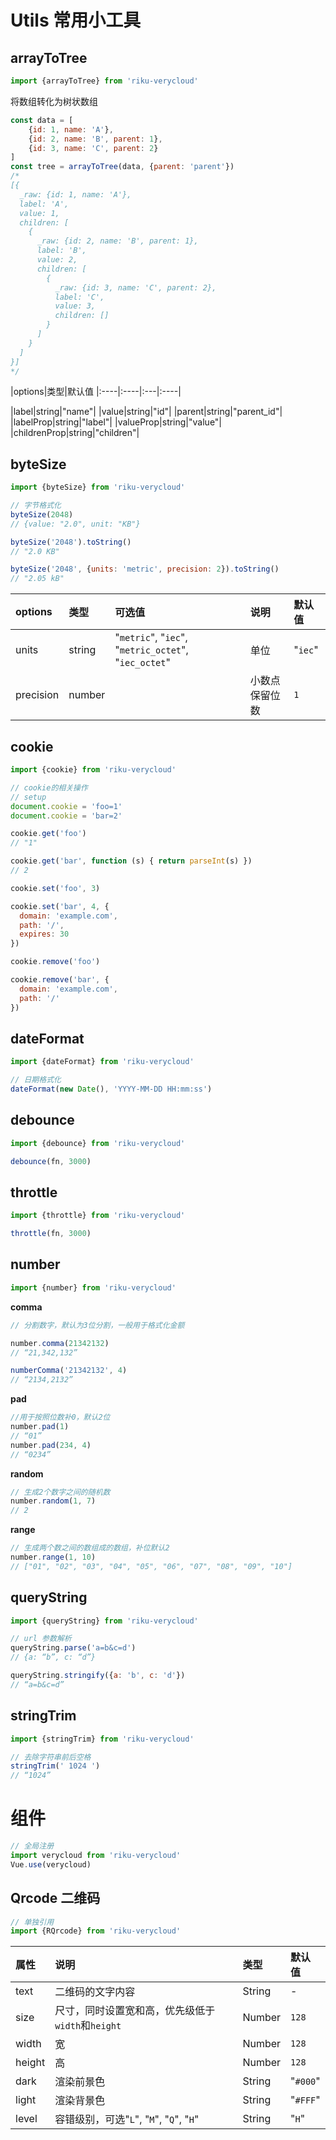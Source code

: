 # Utils 常用小工具

## arrayToTree

```js
import {arrayToTree} from 'riku-verycloud'
```

将数组转化为树状数组

```js
const data = [
	{id: 1, name: 'A'},
	{id: 2, name: 'B', parent: 1},
	{id: 3, name: 'C', parent: 2}
]
const tree = arrayToTree(data, {parent: 'parent'})
/*
[{
  _raw: {id: 1, name: 'A'},
  label: 'A',
  value: 1,
  children: [
    {
      _raw: {id: 2, name: 'B', parent: 1},
      label: 'B',
      value: 2,
      children: [
        {
          _raw: {id: 3, name: 'C', parent: 2},
          label: 'C',
          value: 3,
          children: []
        }
      ]
    }
  ]
}]
*/
```

|options|类型|默认值
|:----|:----|:---|:----|

|label|string|"name"|
|value|string|"id"|
|parent|string|"parent_id"|
|labelProp|string|"label"|
|valueProp|string|"value"|
|childrenProp|string|"children"|


## byteSize

```js
import {byteSize} from 'riku-verycloud'
```

```js
// 字节格式化
byteSize(2048)
// {value: "2.0", unit: "KB"}

byteSize('2048').toString()
// "2.0 KB"

byteSize('2048', {units: 'metric', precision: 2}).toString()
// "2.05 kB"
```

|options|类型|可选值|说明|默认值|
|:----|:----|:---|:---|:----|
|units|string|"`metric`", "`iec`", "`metric_octet`", "`iec_octet`"|单位|"`iec`"
|precision|number||小数点保留位数|`1`|

## cookie

```js
import {cookie} from 'riku-verycloud'
```

```js
// cookie的相关操作
// setup
document.cookie = 'foo=1'
document.cookie = 'bar=2'

cookie.get('foo')
// "1"

cookie.get('bar', function (s) { return parseInt(s) })
// 2

cookie.set('foo', 3)

cookie.set('bar', 4, {
  domain: 'example.com',
  path: '/',
  expires: 30
})

cookie.remove('foo')

cookie.remove('bar', {
  domain: 'example.com',
  path: '/'
})
```

## dateFormat

```js
import {dateFormat} from 'riku-verycloud'
```

```js
// 日期格式化
dateFormat(new Date(), 'YYYY-MM-DD HH:mm:ss')
```

## debounce
```js
import {debounce} from 'riku-verycloud'
```

```js
debounce(fn, 3000)
```
## throttle

```js
import {throttle} from 'riku-verycloud'
```

```js
throttle(fn, 3000)
```

## number

```js
import {number} from 'riku-verycloud'
```

**comma**

```js
// 分割数字，默认为3位分割，一般用于格式化金额

number.comma(21342132)
// “21,342,132”

numberComma('21342132', 4)
// “2134,2132”
```

**pad**

```js
//用于按照位数补0，默认2位
number.pad(1)
// “01”
number.pad(234, 4)
// “0234”
```

**random**

```js
// 生成2个数字之间的随机数
number.random(1, 7)
// 2
```

**range**

```js
// 生成两个数之间的数组成的数组，补位默认2
number.range(1, 10)
// ["01", "02", "03", "04", "05", "06", "07", "08", "09", "10"]
```
## queryString

```js
import {queryString} from 'riku-verycloud'
```

```js
// url 参数解析
queryString.parse('a=b&c=d')
// {a: “b”, c: “d”}

queryString.stringify({a: 'b', c: 'd'})
// “a=b&c=d”
```
## stringTrim

```js
import {stringTrim} from 'riku-verycloud'
```

```js
// 去除字符串前后空格
stringTrim(' 1024 ')
// “1024”
```

# 组件

```js
// 全局注册
import verycloud from 'riku-verycloud'
Vue.use(verycloud)
```

## Qrcode 二维码

```js
// 单独引用
import {RQrcode} from 'riku-verycloud'
```

|属性|说明|类型|默认值|
|:----|:----|:----|:----|
|text|二维码的文字内容|String|-|
|size|尺寸，同时设置宽和高，优先级低于`width`和`height`|Number|`128`|
|width|宽|Number|`128`|
|height|高|Number|`128`|
|dark|渲染前景色|String|"`#000`"|
|light|渲染背景色|String|"`#FFF`"|
|level|容错级别，可选"`L`", "`M`", "`Q`", "`H`"|String|"`H`"|


